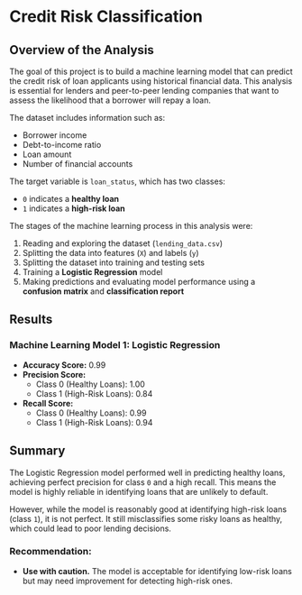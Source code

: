 # Credit Risk Classification

## Overview of the Analysis

The goal of this project is to build a machine learning model that can predict the credit risk of loan applicants using historical financial data. This analysis is essential for lenders and peer-to-peer lending companies that want to assess the likelihood that a borrower will repay a loan.

The dataset includes information such as:
- Borrower income
- Debt-to-income ratio
- Loan amount
- Number of financial accounts

The target variable is `loan_status`, which has two classes:
- `0` indicates a **healthy loan**
- `1` indicates a **high-risk loan**

The stages of the machine learning process in this analysis were:
1. Reading and exploring the dataset (`lending_data.csv`)
2. Splitting the data into features (`X`) and labels (`y`)
3. Splitting the dataset into training and testing sets
4. Training a **Logistic Regression** model
5. Making predictions and evaluating model performance using a **confusion matrix** and **classification report**

## Results

### Machine Learning Model 1: Logistic Regression

- **Accuracy Score:** 0.99  
- **Precision Score:**
  - Class 0 (Healthy Loans): 1.00
  - Class 1 (High-Risk Loans): 0.84
- **Recall Score:**
  - Class 0 (Healthy Loans): 0.99
  - Class 1 (High-Risk Loans): 0.94


## Summary

The Logistic Regression model performed well in predicting healthy loans, achieving perfect precision for class `0` and a high recall. This means the model is highly reliable in identifying loans that are unlikely to default.

However, while the model is reasonably good at identifying high-risk loans (class `1`), it is not perfect. It still misclassifies some risky loans as healthy, which could lead to poor lending decisions.

### Recommendation:
- **Use with caution.** The model is acceptable for identifying low-risk loans but may need improvement for detecting high-risk ones.


